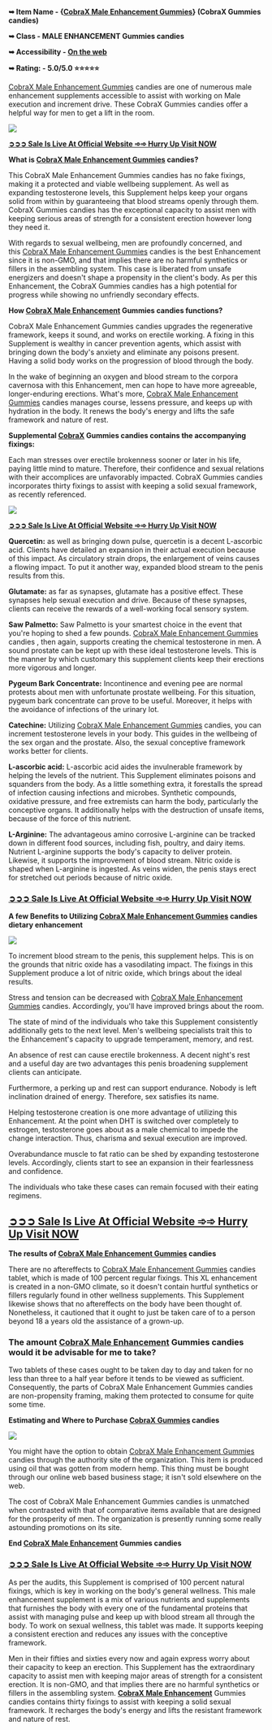 **➥ Item Name \- {[CobraX Male Enhancement Gummies](https://sites.google.com/view/cobrax-male-gummies-reviews/home?authuser=1)} (CobraX Gummies candies)**

**➥ Class \- MALE ENHANCEMENT Gummies candies**

**➥ Accessibility - [On the web](https://www.bitsdujour.com/profiles/T5vCYP)**

**➥ Rating: \- 5.0/5.0 ⭐⭐⭐⭐⭐**

[CobraX Male Enhancement Gummies](https://www.pinterest.com/pin/959618633084311265) candies are one of numerous male enhancement supplements accessible to assist with working on Male execution and increment drive. These CobraX Gummies candies offer a helpful way for men to get a lift in the room.

[![](https://blogger.googleusercontent.com/img/b/R29vZ2xl/AVvXsEgEl_gYLxG3up0nvyRmbHJ_ETTBwKOyGADNgMkHAegiE-vx27TmfnEtIplnSVtxhz3PRtyOr5l_RZ1eXKBG_V8l9K1QqZVxkVfL7sHrd--TtV7zreoTRNK9zu7stJ66w-gov55OJaqo69c3k5GSKwhE9MecFsSCRGfgCdHZvAGUOqj-E403r42ovpPMKRg/w640-h340/Screenshot%20(695).png)](https://www.glitco.com/get-cobra)

[**➲➲➲ Sale Is Live At Official Website ➾➾ Hurry Up Visit NOW**](https://www.glitco.com/get-cobra)

**What is [CobraX Male Enhancement Gummies](https://www.ourboox.com/books/cobrax-male-enhancement-gummies-updated-2023-for-mens-sexual-health/) candies?**

This CobraX Male Enhancement Gummies candies has no fake fixings, making it a protected and viable wellbeing supplement. As well as expanding testosterone levels, this Supplement helps keep your organs solid from within by guaranteeing that blood streams openly through them. CobraX Gummies candies has the exceptional capacity to assist men with keeping serious areas of strength for a consistent erection however long they need it.

With regards to sexual wellbeing, men are profoundly concerned, and this [CobraX Male Enhancement Gummies](https://vimeo.com/845816231?share=copy) candies is the best Enhancement since it is non-GMO, and that implies there are no harmful synthetics or fillers in the assembling system. This case is liberated from unsafe energizers and doesn't shape a propensity in the client's body. As per this Enhancement, the CobraX Gummies candies has a high potential for progress while showing no unfriendly secondary effects.

**How [CobraX Male Enhancement](https://groups.google.com/g/cobrax-male-enhance-gummies-official/c/6tNNSQg9P9E) Gummies candies functions?**

CobraX Male Enhancement Gummies candies upgrades the regenerative framework, keeps it sound, and works on erectile working. A fixing in this Supplement is wealthy in cancer prevention agents, which assist with bringing down the body's anxiety and eliminate any poisons present. Having a solid body works on the progression of blood through the body.

In the wake of beginning an oxygen and blood stream to the corpora cavernosa with this Enhancement, men can hope to have more agreeable, longer-enduring erections. What's more, [CobraX Male Enhancement Gummies](https://www.dibiz.com/cobraxmaleenhance) candies manages course, lessens pressure, and keeps up with hydration in the body. It renews the body's energy and lifts the safe framework and nature of rest.

**Supplemental [CobraX](https://colab.research.google.com/drive/16K9m8vab4KXL6-EZwiNpnGAWKtal4tQR?usp=sharing) Gummies candies contains the accompanying fixings:**

Each man stresses over erectile brokenness sooner or later in his life, paying little mind to mature. Therefore, their confidence and sexual relations with their accomplices are unfavorably impacted. CobraX Gummies candies incorporates thirty fixings to assist with keeping a solid sexual framework, as recently referenced.

[![](https://blogger.googleusercontent.com/img/b/R29vZ2xl/AVvXsEioDwFJGbJ0HCR-HVKHv5kvAiHmzfn92KJ0fsoABTHOUucyaEdU4bNR5bd5br1tdUpXHgWyiQQMSFoxZtk1jsVxex6dR_jSaVF0WlmO5PUItzMClZ3szH7Ife4tcz32jca5_Xc9v6NT070qtLXjisRPozRxLbTOqTSMby2whXHP-OoE7_1xzvvihBacses/w640-h360/Screenshot%20(692).png)](https://www.glitco.com/get-cobra)

**[➲➲➲ Sale Is Live At Official Website ➾➾ Hurry Up Visit NOW](https://www.glitco.com/get-cobra)**

**Quercetin:** as well as bringing down pulse, quercetin is a decent L-ascorbic acid. Clients have detailed an expansion in their actual execution because of this impact. As circulatory strain drops, the enlargement of veins causes a flowing impact. To put it another way, expanded blood stream to the penis results from this.

**Glutamate:** as far as synapses, glutamate has a positive effect. These synapses help sexual execution and drive. Because of these synapses, clients can receive the rewards of a well-working focal sensory system.

**Saw Palmetto:** Saw Palmetto is your smartest choice in the event that you're hoping to shed a few pounds. [CobraX Male Enhancement Gummies](https://cobraxmaleenhance.bandcamp.com/track/cobrax-male-enhancement-gummies-reviews) candies , then again, supports creating the chemical testosterone in men. A sound prostate can be kept up with these ideal testosterone levels. This is the manner by which customary this supplement clients keep their erections more vigorous and longer.

**Pygeum Bark Concentrate:** Incontinence and evening pee are normal protests about men with unfortunate prostate wellbeing. For this situation, pygeum bark concentrate can prove to be useful. Moreover, it helps with the avoidance of infections of the urinary lot.

**Catechine:** Utilizing [CobraX Male Enhancement Gummies](https://devfolio.co/@cobraxgummy) candies, you can increment testosterone levels in your body. This guides in the wellbeing of the sex organ and the prostate. Also, the sexual conceptive framework works better for clients.

**L-ascorbic acid:** L-ascorbic acid aides the invulnerable framework by helping the levels of the nutrient. This Supplement eliminates poisons and squanders from the body. As a little something extra, it forestalls the spread of infection causing infections and microbes. Synthetic compounds, oxidative pressure, and free extremists can harm the body, particularly the conceptive organs. It additionally helps with the destruction of unsafe items, because of the force of this nutrient.

**L-Arginine:** The advantageous amino corrosive L-arginine can be tracked down in different food sources, including fish, poultry, and dairy items. Nutrient L-arginine supports the body's capacity to deliver protein. Likewise, it supports the improvement of blood stream. Nitric oxide is shaped when L-arginine is ingested. As veins widen, the penis stays erect for stretched out periods because of nitric oxide.

### **[➲➲➲ Sale Is Live At Official Website ➾➾ Hurry Up Visit NOW](https://www.glitco.com/get-cobra)**

**A few Benefits to Utilizing [CobraX Male Enhancement Gummies](https://twitter.com/cobrax_male_buy) candies dietary enhancement**

**[![](https://blogger.googleusercontent.com/img/b/R29vZ2xl/AVvXsEj60Rf7-UFh9DDvsFSav2Av806g8QPLYyneoVeWimvvp_yg8I3Jfu12w_AhJsCaBEbBPRedINLXPIAxhs0bh73mrbA4iInUcGhyW4r1-q2TWocZD7nI_J6EWZtauECjuK-ygjpgVg8x-TUhTf9w7Kmjg53z2Yp2XaFZgd4YFEtoTiFuvxCWFMeCNGVrc_s/w640-h360/Screenshot%20(691).png)](https://www.glitco.com/get-cobra)**

To increment blood stream to the penis, this supplement helps. This is on the grounds that nitric oxide has a vasodilating impact. The fixings in this Supplement produce a lot of nitric oxide, which brings about the ideal results.

Stress and tension can be decreased with [CobraX Male Enhancement Gummies](https://twitter.com/cobrax_male_buy/status/1680824896576978944) candies. Accordingly, you'll have improved brings about the room.

The state of mind of the individuals who take this Supplement consistently additionally gets to the next level. Men's wellbeing specialists trait this to the Enhancement's capacity to upgrade temperament, memory, and rest.

An absence of rest can cause erectile brokenness. A decent night's rest and a useful day are two advantages this penis broadening supplement clients can anticipate.

Furthermore, a perking up and rest can support endurance. Nobody is left inclination drained of energy. Therefore, sex satisfies its name.

Helping testosterone creation is one more advantage of utilizing this Enhancement. At the point when DHT is switched over completely to estrogen, testosterone goes about as a male chemical to impede the change interaction. Thus, charisma and sexual execution are improved.

Overabundance muscle to fat ratio can be shed by expanding testosterone levels. Accordingly, clients start to see an expansion in their fearlessness and confidence.

The individuals who take these cases can remain focused with their eating regimens.

**[➲➲➲ Sale Is Live At Official Website ➾➾ Hurry Up Visit NOW](https://www.glitco.com/get-cobra)**
--------------------------------------------------------------------------------------------------

**The results of [CobraX Male Enhancement Gummies](https://cobraxmaleenhance.itch.io/cobrax-male-enhancement-gummies-reviews) candies**

There are no aftereffects to [CobraX Male Enhancement Gummies](https://www.sympla.com.br/produtor/cobraxmaleenhance) candies tablet, which is made of 100 percent regular fixings. This XL enhancement is created in a non-GMO climate, so it doesn't contain hurtful synthetics or fillers regularly found in other wellness supplements. This Supplement likewise shows that no aftereffects on the body have been thought of. Nonetheless, it cautioned that it ought to just be taken care of to a person beyond 18 a years old the assistance of a grown-up.

### **The amount [CobraX Male Enhancement](https://lookerstudio.google.com/reporting/1425b0dc-a50a-4c80-b048-80bbd8726afe) Gummies candies would it be advisable for me to take?**

Two tablets of these cases ought to be taken day to day and taken for no less than three to a half year before it tends to be viewed as sufficient. Consequently, the parts of CobraX Male Enhancement Gummies candies are non-propensity framing, making them protected to consume for quite some time.

**Estimating and Where to Purchase [CobraX Gummies](https://www.crunchbase.com/organization/cobraxgummies) candies**

**[![](https://blogger.googleusercontent.com/img/b/R29vZ2xl/AVvXsEjONR_lmmrXNhs4itBRb4fvLwj41TctT52FzqLU24EkS8jOA5leoKe6ROIL3y7tOlnRlUfgNp1q1TRthYiFP38VQZwy93dF249jJHugHHcbnR47fx79nc15QiG72Hfr3Ukk1f60O9iVf9fJIx86_WX9x5WZ4t3Lq0G00pTgLx3vqzI2RPleaB0oM9gHDgU/w640-h270/Screenshot%20(694).png)](https://www.glitco.com/get-cobra)**

You might have the option to obtain [CobraX Male Enhancement Gummies](https://dapan.vn/tieng-anh/cau-hoi/cobrax-male-enhancement-gummies-updated-2023/) candies through the authority site of the organization. This item is produced using oil that was gotten from modern hemp. This thing must be bought through our online web based business stage; it isn't sold elsewhere on the web.

The cost of CobraX Male Enhancement Gummies candies is unmatched when contrasted with that of comparative items available that are designed for the prosperity of men. The organization is presently running some really astounding promotions on its site.

**End [CobraX Male Enhancement](https://healthupdates2023.blogspot.com/2023/07/cobrax-male-enhancement-gummies-updated.html) Gummies candies**

### **[➲➲➲ Sale Is Live At Official Website ➾➾ Hurry Up Visit NOW](https://www.glitco.com/get-cobra)**

As per the audits, this Supplement is comprised of 100 percent natural fixings, which is key in working on the body's general wellness. This male enhancement supplement is a mix of various nutrients and supplements that furnishes the body with every one of the fundamental proteins that assist with managing pulse and keep up with blood stream all through the body. To work on sexual wellness, this tablet was made. It supports keeping a consistent erection and reduces any issues with the conceptive framework.

Men in their fifties and sixties every now and again express worry about their capacity to keep an erection. This Supplement has the extraordinary capacity to assist men with keeping major areas of strength for a consistent erection. It is non-GMO, and that implies there are no harmful synthetics or fillers in the assembling system. [**CobraX Male Enhancement**](https://fixr.co/event/cobrax-male-enhancement-gummies-tickets-936531522?) Gummies candies contains thirty fixings to assist with keeping a solid sexual framework. It recharges the body's energy and lifts the resistant framework and nature of rest.
